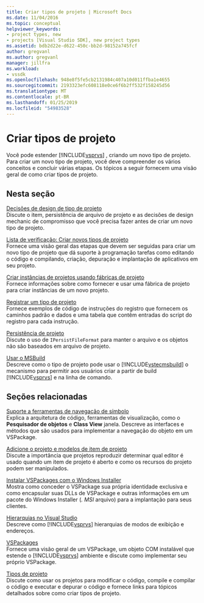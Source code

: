 ```yaml
---
title: Criar tipos de projeto | Microsoft Docs
ms.date: 11/04/2016
ms.topic: conceptual
helpviewer_keywords:
- project types, new
- projects [Visual Studio SDK], new project types
ms.assetid: bdb2d22e-d622-450c-bb2d-98152a745fcf
author: gregvanl
ms.author: gregvanl
manager: jillfra
ms.workload:
- vssdk
ms.openlocfilehash: 948e8f5fe5cb2131984c407a10d011ffba1e4655
ms.sourcegitcommit: 2193323efc608118e0ce6f6b2ff532f158245d56
ms.translationtype: MT
ms.contentlocale: pt-BR
ms.lasthandoff: 01/25/2019
ms.locfileid: "54983528"
---
```

# <a name="create-project-types"></a>Criar tipos de projeto
Você pode estender [!INCLUDE[vsprvs](../../code-quality/includes/vsprvs_md.md)] , criando um novo tipo de projeto. Para criar um novo tipo de projeto, você deve compreender os vários conceitos e concluir várias etapas. Os tópicos a seguir fornecem uma visão geral de como criar tipos de projeto.  
  
## <a name="in-this-section"></a>Nesta seção  
 [Decisões de design de tipo de projeto](../../extensibility/internals/project-type-design-decisions.md)  
 Discute o item, persistência de arquivo de projeto e as decisões de design mechanic de compromisso que você precisa fazer antes de criar um novo tipo de projeto.  
  
 [Lista de verificação: Criar novos tipos de projeto](../../extensibility/internals/checklist-creating-new-project-types.md)  
 Fornece uma visão geral das etapas que devem ser seguidas para criar um novo tipo de projeto que dá suporte à programação tarefas como editando o código e compilando, criação, depuração e implantação de aplicativos em seu projeto.  
  
 [Criar instâncias de projetos usando fábricas de projeto](../../extensibility/internals/creating-project-instances-by-using-project-factories.md)  
 Fornece informações sobre como fornecer e usar uma fábrica de projeto para criar instâncias de um novo projeto.  
  
 [Registrar um tipo de projeto](../../extensibility/internals/registering-a-project-type.md)  
 Fornece exemplos de código de instruções do registro que fornecem os caminhos padrão e dados e uma tabela que contêm entradas do script do registro para cada instrução.  
  
 [Persistência de projeto](../../extensibility/internals/project-persistence.md)  
 Discute o uso de `IPersistFileFormat` para manter o arquivo e os objetos não são baseados em arquivo de projeto.  
  
 [Usar o MSBuild](../../extensibility/internals/using-msbuild.md)  
 Descreve como o tipo de projeto pode usar o [!INCLUDE[vstecmsbuild](../../extensibility/internals/includes/vstecmsbuild_md.md)] o mecanismo para permitir aos usuários criar a partir de build [!INCLUDE[vsprvs](../../code-quality/includes/vsprvs_md.md)] e na linha de comando.  
  
## <a name="related-sections"></a>Seções relacionadas  
 [Suporte a ferramentas de navegação de símbolo](../../extensibility/internals/supporting-symbol-browsing-tools.md)  
 Explica a arquitetura de código, ferramentas de visualização, como o **Pesquisador de objetos** e **Class View** janela. Descreve as interfaces e métodos que são usados para implementar a navegação do objeto em um VSPackage.  
  
 [Adicione o projeto e modelos de item de projeto](../../extensibility/internals/adding-project-and-project-item-templates.md)  
 Discute a importância que projetos reproduzir determinar qual editor é usado quando um item de projeto é aberto e como os recursos do projeto podem ser manipulados.  
  
 [Instalar VSPackages com o Windows Installer](../../extensibility/internals/installing-vspackages-with-windows-installer.md)  
 Mostra como conceder o VSPackage sua própria identidade exclusiva e como encapsular suas DLLs de VSPackage e outras informações em um pacote do Windows Installer (*. MSI* arquivo) para a implantação para seus clientes.  
  
 [Hierarquias no Visual Studio](../../extensibility/internals/hierarchies-in-visual-studio.md)  
 Descreve como [!INCLUDE[vsprvs](../../code-quality/includes/vsprvs_md.md)] hierarquias de modos de exibição e endereços.  
  
 [VSPackages](../../extensibility/internals/vspackages.md)  
 Fornece uma visão geral de um VSPackage, um objeto COM instalável que estende o [!INCLUDE[vsprvs](../../code-quality/includes/vsprvs_md.md)] ambiente e discute como implementar seu próprio VSPackage.  
  
 [Tipos de projeto](../../extensibility/internals/project-types.md)  
 Discute como usar os projetos para modificar o código, compile e compilar o código e executar e depurar o código e fornece links para tópicos detalhados sobre como criar tipos de projeto.